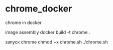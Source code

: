 # chrome_docker
chrome in docker

image assembly
docker build -t chrome .

запуск chrome
chmod +x chrome.sh
./chrome.sh

